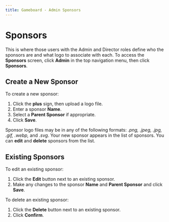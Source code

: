 ```yaml
---
title: Gameboard - Admin Sponsors
---
```


# Sponsors

This is where those users with the Admin and Director roles define who the sponsors are and what logo to associate with each. To access the **Sponsors** screen, click **Admin** in the top navigation menu, then click **Sponsors**.

## Create a New Sponsor

To create a new sponsor:

1. Click the **plus** sign, then upload a logo file.
2. Enter a sponsor **Name**.
3. Select a **Parent Sponsor** if appropriate.
4. Click **Save**.

Sponsor logo files may be in any of the following formats: _.png, .jpeg, .jpg, .gif, .webp,_ and _.svg_. Your new sponsor appears in the list of sponsors. You can **edit** and **delete** sponsors from the list.

## Existing Sponsors

To edit an existing sponsor:

1. Click the **Edit** button next to an existing sponsor.
2. Make any changes to the sponsor **Name** and **Parent Sponsor** and click **Save**.

To delete an existing sponsor:

1. Click the **Delete** button next to an existing sponsor.
2. Click **Confirm**.
